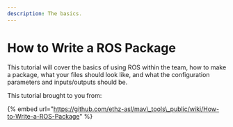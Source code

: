 ```yaml
---
description: The basics.
---
```


# How to Write a ROS Package

This tutorial will cover the basics of using ROS within the team, how to make a package, what your files should look like, and what the configuration parameters and inputs/outputs should be.

This tutorial brought to you from:

{% embed url="https://github.com/ethz-asl/mav\_tools\_public/wiki/How-to-Write-a-ROS-Package" %}




